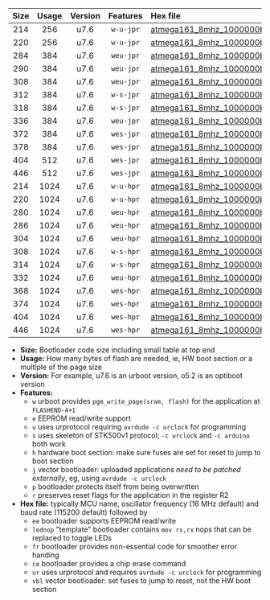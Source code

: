 |Size|Usage|Version|Features|Hex file|
|:-:|:-:|:-:|:-:|:--|
|214|256|u7.6|`w-u-jpr`|[atmega161_8mhz_1000000bps_ur_vbl.hex](https://raw.githubusercontent.com/stefanrueger/urboot/main/bootloaders/atmega161/fcpu_8mhz/1000000_bps/atmega161_8mhz_1000000bps_ur_vbl.hex)|
|220|256|u7.6|`w-u-jpr`|[atmega161_8mhz_1000000bps_lednop_ur_vbl.hex](https://raw.githubusercontent.com/stefanrueger/urboot/main/bootloaders/atmega161/fcpu_8mhz/1000000_bps/atmega161_8mhz_1000000bps_lednop_ur_vbl.hex)|
|284|384|u7.6|`weu-jpr`|[atmega161_8mhz_1000000bps_ee_ur_vbl.hex](https://raw.githubusercontent.com/stefanrueger/urboot/main/bootloaders/atmega161/fcpu_8mhz/1000000_bps/atmega161_8mhz_1000000bps_ee_ur_vbl.hex)|
|290|384|u7.6|`weu-jpr`|[atmega161_8mhz_1000000bps_ee_lednop_ur_vbl.hex](https://raw.githubusercontent.com/stefanrueger/urboot/main/bootloaders/atmega161/fcpu_8mhz/1000000_bps/atmega161_8mhz_1000000bps_ee_lednop_ur_vbl.hex)|
|308|384|u7.6|`weu-jpr`|[atmega161_8mhz_1000000bps_ee_lednop_fr_ur_vbl.hex](https://raw.githubusercontent.com/stefanrueger/urboot/main/bootloaders/atmega161/fcpu_8mhz/1000000_bps/atmega161_8mhz_1000000bps_ee_lednop_fr_ur_vbl.hex)|
|312|384|u7.6|`w-s-jpr`|[atmega161_8mhz_1000000bps_vbl.hex](https://raw.githubusercontent.com/stefanrueger/urboot/main/bootloaders/atmega161/fcpu_8mhz/1000000_bps/atmega161_8mhz_1000000bps_vbl.hex)|
|318|384|u7.6|`w-s-jpr`|[atmega161_8mhz_1000000bps_lednop_vbl.hex](https://raw.githubusercontent.com/stefanrueger/urboot/main/bootloaders/atmega161/fcpu_8mhz/1000000_bps/atmega161_8mhz_1000000bps_lednop_vbl.hex)|
|336|384|u7.6|`weu-jpr`|[atmega161_8mhz_1000000bps_ee_lednop_fr_ce_ur_vbl.hex](https://raw.githubusercontent.com/stefanrueger/urboot/main/bootloaders/atmega161/fcpu_8mhz/1000000_bps/atmega161_8mhz_1000000bps_ee_lednop_fr_ce_ur_vbl.hex)|
|372|384|u7.6|`wes-jpr`|[atmega161_8mhz_1000000bps_ee_vbl.hex](https://raw.githubusercontent.com/stefanrueger/urboot/main/bootloaders/atmega161/fcpu_8mhz/1000000_bps/atmega161_8mhz_1000000bps_ee_vbl.hex)|
|378|384|u7.6|`wes-jpr`|[atmega161_8mhz_1000000bps_ee_lednop_vbl.hex](https://raw.githubusercontent.com/stefanrueger/urboot/main/bootloaders/atmega161/fcpu_8mhz/1000000_bps/atmega161_8mhz_1000000bps_ee_lednop_vbl.hex)|
|404|512|u7.6|`wes-jpr`|[atmega161_8mhz_1000000bps_ee_lednop_fr_vbl.hex](https://raw.githubusercontent.com/stefanrueger/urboot/main/bootloaders/atmega161/fcpu_8mhz/1000000_bps/atmega161_8mhz_1000000bps_ee_lednop_fr_vbl.hex)|
|446|512|u7.6|`wes-jpr`|[atmega161_8mhz_1000000bps_ee_lednop_fr_ce_vbl.hex](https://raw.githubusercontent.com/stefanrueger/urboot/main/bootloaders/atmega161/fcpu_8mhz/1000000_bps/atmega161_8mhz_1000000bps_ee_lednop_fr_ce_vbl.hex)|
|214|1024|u7.6|`w-u-hpr`|[atmega161_8mhz_1000000bps_ur.hex](https://raw.githubusercontent.com/stefanrueger/urboot/main/bootloaders/atmega161/fcpu_8mhz/1000000_bps/atmega161_8mhz_1000000bps_ur.hex)|
|220|1024|u7.6|`w-u-hpr`|[atmega161_8mhz_1000000bps_lednop_ur.hex](https://raw.githubusercontent.com/stefanrueger/urboot/main/bootloaders/atmega161/fcpu_8mhz/1000000_bps/atmega161_8mhz_1000000bps_lednop_ur.hex)|
|280|1024|u7.6|`weu-hpr`|[atmega161_8mhz_1000000bps_ee_ur.hex](https://raw.githubusercontent.com/stefanrueger/urboot/main/bootloaders/atmega161/fcpu_8mhz/1000000_bps/atmega161_8mhz_1000000bps_ee_ur.hex)|
|286|1024|u7.6|`weu-hpr`|[atmega161_8mhz_1000000bps_ee_lednop_ur.hex](https://raw.githubusercontent.com/stefanrueger/urboot/main/bootloaders/atmega161/fcpu_8mhz/1000000_bps/atmega161_8mhz_1000000bps_ee_lednop_ur.hex)|
|304|1024|u7.6|`weu-hpr`|[atmega161_8mhz_1000000bps_ee_lednop_fr_ur.hex](https://raw.githubusercontent.com/stefanrueger/urboot/main/bootloaders/atmega161/fcpu_8mhz/1000000_bps/atmega161_8mhz_1000000bps_ee_lednop_fr_ur.hex)|
|308|1024|u7.6|`w-s-hpr`|[atmega161_8mhz_1000000bps.hex](https://raw.githubusercontent.com/stefanrueger/urboot/main/bootloaders/atmega161/fcpu_8mhz/1000000_bps/atmega161_8mhz_1000000bps.hex)|
|314|1024|u7.6|`w-s-hpr`|[atmega161_8mhz_1000000bps_lednop.hex](https://raw.githubusercontent.com/stefanrueger/urboot/main/bootloaders/atmega161/fcpu_8mhz/1000000_bps/atmega161_8mhz_1000000bps_lednop.hex)|
|332|1024|u7.6|`weu-hpr`|[atmega161_8mhz_1000000bps_ee_lednop_fr_ce_ur.hex](https://raw.githubusercontent.com/stefanrueger/urboot/main/bootloaders/atmega161/fcpu_8mhz/1000000_bps/atmega161_8mhz_1000000bps_ee_lednop_fr_ce_ur.hex)|
|368|1024|u7.6|`wes-hpr`|[atmega161_8mhz_1000000bps_ee.hex](https://raw.githubusercontent.com/stefanrueger/urboot/main/bootloaders/atmega161/fcpu_8mhz/1000000_bps/atmega161_8mhz_1000000bps_ee.hex)|
|374|1024|u7.6|`wes-hpr`|[atmega161_8mhz_1000000bps_ee_lednop.hex](https://raw.githubusercontent.com/stefanrueger/urboot/main/bootloaders/atmega161/fcpu_8mhz/1000000_bps/atmega161_8mhz_1000000bps_ee_lednop.hex)|
|404|1024|u7.6|`wes-hpr`|[atmega161_8mhz_1000000bps_ee_lednop_fr.hex](https://raw.githubusercontent.com/stefanrueger/urboot/main/bootloaders/atmega161/fcpu_8mhz/1000000_bps/atmega161_8mhz_1000000bps_ee_lednop_fr.hex)|
|446|1024|u7.6|`wes-hpr`|[atmega161_8mhz_1000000bps_ee_lednop_fr_ce.hex](https://raw.githubusercontent.com/stefanrueger/urboot/main/bootloaders/atmega161/fcpu_8mhz/1000000_bps/atmega161_8mhz_1000000bps_ee_lednop_fr_ce.hex)|

- **Size:** Bootloader code size including small table at top end
- **Usage:** How many bytes of flash are needed, ie, HW boot section or a multiple of the page size
- **Version:** For example, u7.6 is an urboot version, o5.2 is an optiboot version
- **Features:**
  + `w` urboot provides `pgm_write_page(sram, flash)` for the application at `FLASHEND-4+1`
  + `e` EEPROM read/write support
  + `u` uses urprotocol requiring `avrdude -c urclock` for programming
  + `s` uses skeleton of STK500v1 protocol; `-c urclock` and `-c arduino` both work
  + `h` hardware boot section: make sure fuses are set for reset to jump to boot section
  + `j` vector bootloader: uploaded applications *need to be patched externally*, eg, using `avrdude -c urclock`
  + `p` bootloader protects itself from being overwritten
  + `r` preserves reset flags for the application in the register R2
- **Hex file:** typically MCU name, oscillator frequency (16 MHz default) and baud rate (115200 default) followed by
  + `ee` bootloader supports EEPROM read/write
  + `lednop` "template" bootloader contains `mov rx,rx` nops that can be replaced to toggle LEDs
  + `fr` bootloader provides non-essential code for smoother error handing
  + `ce` bootloader provides a chip erase command
  + `ur` uses urprotocol and requires `avrdude -c urclock` for programming
  + `vbl` vector bootloader: set fuses to jump to reset, not the HW boot section
